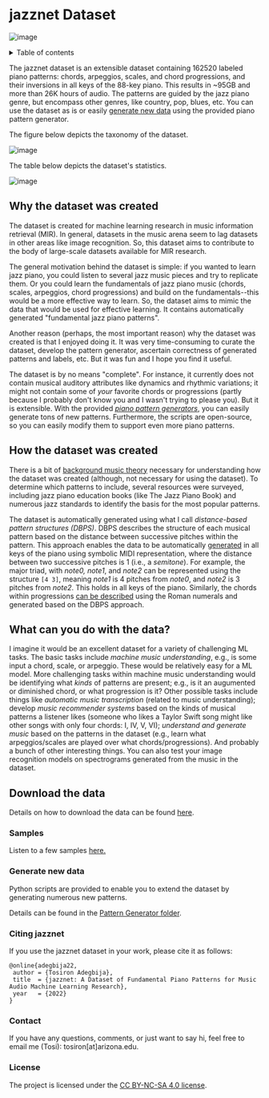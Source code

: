 # jazznet Dataset
![image](https://user-images.githubusercontent.com/16122125/184457848-15a2bb14-e5b1-4cef-a7f3-64e93792dd31.png)

<details>
 <summary>Table of contents</summary>
 
 * [Why the dataset was created](#why-the-dataset-was-created)  
 * [How the dataset was created](#how-the-dataset-was-created)
 * [What can you do with the data?](#what-can-you-do-with-the-data)
 * [Download the data](download)
 * [Listen to samples](https://tosiron.com/jazznet/)
 * [Generate new data](PatternGenerator)
 * [Citing jazzNet](#citing-jazznet)
 * [Contact](#contact)
 </details>

The jazznet dataset is an extensible dataset containing 162520 labeled piano patterns: chords, arpeggios, scales, and chord progressions, and their inversions in all keys of the 88-key piano. This results in ~95GB and more than 26K hours of audio. The patterns are guided by the jazz piano genre, but encompass other genres, like country, pop, blues, etc. You can use the dataset as is or easily [generate new data](PatternGenerator) using the provided piano pattern generator.

The figure below depicts the taxonomy of the dataset. 

![image](https://user-images.githubusercontent.com/16122125/196017322-80bc3fdb-ede1-409b-b71b-80860d4d629b.png)

The table below depicts the dataset's statistics.  

![image](https://user-images.githubusercontent.com/16122125/197067040-4775a691-6a20-4f31-814d-754ef310f1cd.png)

## Why the dataset was created
The dataset is created for machine learning research in music information retrieval (MIR). In general, datasets in the music arena seem to lag datasets in other areas like image recognition. So, this dataset aims to contribute to the body of large-scale datasets available for MIR research.

The general motivation behind the dataset is simple: if you wanted to learn jazz piano, you could listen to several jazz music pieces and try to replicate them. Or you could learn the fundamentals of jazz piano music (chords, scales, arpeggios, chord progressions) and build on the fundamentals--this would be a more effective way to learn. So, the dataset aims to mimic the data that would be used for effective learning. It contains automatically generated "fundamental jazz piano patterns". 

Another reason (perhaps, the most important reason) why the dataset was created is that I enjoyed doing it. It was very time-consuming to curate the dataset, develop the pattern generator, ascertain correctness of generated patterns and labels, etc. But it was fun and I hope you find it useful.

The dataset is by no means "complete". For instance, it currently does not contain musical auditory attributes like dynamics and rhythmic variations; it might not contain some of *your* favorite chords or progressions (partly because I probably don't know you and I wasn't trying to please you). But it is extensible. With the provided [*piano pattern generators*](PatternGenerator), you can easily generate tons of new patterns. Furthermore, the scripts are open-source, so you can easily modify them to support even more piano patterns. 

## How the dataset was created
There is a bit of [background music theory](musicBackground.md) necessary for understanding how the dataset was created (although, not necessary for using the dataset). To determine which patterns to include, several resources were surveyed, including jazz piano education books (like The Jazz Piano Book) and numerous jazz standards to identify the basis for the most popular patterns. 

The dataset is automatically generated using what I call _distance-based pattern structures (DBPS)_. DBPS describes the structure of each musical pattern based on the distance between successive pitches within the pattern. This approach enables the data to be automatically [generated](PatternGenerator) in all keys of the piano using symbolic MIDI representation, where the distance between two successive pitches is 1 (i.e., a _semitone_). For example, the major triad, with _note0, note1_, and _note2_ can be represented using the structure `[4 3]`, meaning _note1_ is 4 pitches from _note0_, and _note2_ is 3 pitches from _note2_. This holds in all keys of the piano. Similarly, the chords within progressions [can be described](musicBackground.md) using the Roman numerals and generated based on the DBPS approach. 

## What can you do with the data?
I imagine it would be an excellent dataset for a variety of challenging ML tasks. The basic tasks include *machine music understanding*, e.g., is some input a chord, scale, or arpeggio. These would be relatively easy for a ML model. More challenging tasks within machine music understanding would be identifying what _kinds_ of patterns are present; e.g., is it an augumented or diminished chord, or what progression is it? Other possible tasks include things like *automatic music transcription* (related to music understanding); develop *music recommender systems* based on the kinds of musical patterns a listener likes (someone who likes a Taylor Swift song might like other songs with only four chords: I, IV, V, VI); *understand and generate music* based on the patterns in the dataset (e.g., learn what arpeggios/scales are played over what chords/progressions). And probably a bunch of other interesting things. You can also test your image recognition models on spectrograms generated from the music in the dataset.

## Download the data

Details on how to download the data can be found [here](download).

### Samples

Listen to a few samples [here.](https://tosiron.com/jazznet/)

### Generate new data
Python scripts are provided to enable you to extend the dataset by generating numerous new patterns. 

Details can be found in the [Pattern Generator folder](PatternGenerator).

### Citing jazznet
If you use the jazznet dataset in your work, please cite it as follows:

```
@online{adegbija22,
 author = {Tosiron Adegbija},
 title  = {jazznet: A Dataset of Fundamental Piano Patterns for Music Audio Machine Learning Research},
 year   = {2022}
}
```
### Contact
If you have any questions, comments, or just want to say hi, feel free to email me (Tosi): tosiron[at]arizona.edu.

### License
The project is licensed under the [CC BY-NC-SA 4.0 license](https://creativecommons.org/licenses/by-nc-sa/4.0/).



